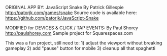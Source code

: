 ORIGINAL APP BY:
JavaScript Snake
By Patrick Gillespie
http://patorjk.com/games/snake
Source code is available here: https://github.com/patorjk/JavaScript-Snake


MODIFIED for DEVICES & CLICK / TAP EVENTS:
By Paul Shorey
http://paulshorey.com
Sample project for Squarespaces.com


This was a fun project, still need to:
	1) adjust the viewport without breaking gameplay
	2) add "pause" button for mobile
	3) cleanup all that spaghetti